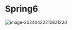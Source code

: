 # Spring6

![image-20240422212821220](https://blog-wjw.oss-cn-hangzhou.aliyuncs.com/blog/image-20240422212821220.png)